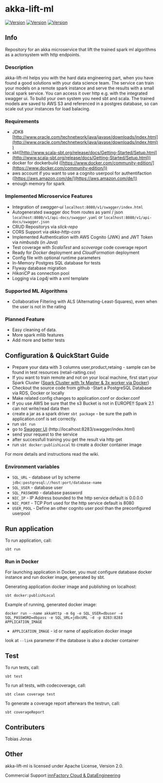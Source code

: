 akka-lift-ml
=========================

[![Version](https://img.shields.io/badge/License-Apache2-blue.svg)]()
[![Version](https://img.shields.io/badge/Version-0.2-brightgreen.svg)]()
[![Version](https://img.shields.io/badge/Status-beta-red.svg)]()

## Info
Repository for an akka microservice that lift the trained spark ml algorithms as a actorsystem with http endpoints.

### Description
akka-lift-ml helps you with the hard data engineering part, when you have found a good solutions with your data science team.
The service can train your models on a remote spark instance and serve the results with a small local spark service.
You can access it over http e.g. with the integrated swagger ui. To build your own system you need sbt and scala.
The trained models are saved to AWS S3 and referenced in a postgres database, so can scale out your instances for load balacing.

### Requirements
* JDK8 [http://www.oracle.com/technetwork/java/javase/downloads/index.html](http://www.oracle.com/technetwork/java/javase/downloads/index.html))
* sbt([http://www.scala-sbt.org/release/docs/Getting-Started/Setup.html](http://www.scala-sbt.org/release/docs/Getting-Started/Setup.html))
* docker for dockerbuild ([https://www.docker.com/community-edition/](https://www.docker.com/community-edition/))
* aws account if you want to use a cognito userpool for authentifaction ([https://aws.amazon.com/de/](https://aws.amazon.com/de/))
* enough memory for spark

### Implemented Microservice Features

* Integration of *swagger-ui* ```localhost:8080/v1/swagger/index.html```
* Autogenerated swagger doc from routes as yaml / json ```localhost:8080/v1/api-docs/swagger.yaml``` or ```localhost:8080/v1/api-docs/swagger.json```
* CRUD Repositorys via *slick-repo*
* CORS Support via *akka-http-cors*
* Implemented Authentication with AWS Cognito (JWK) and JWT Token via *nimbusds* (in *Java*)
* Test coverage with *ScalaTest* and *scoverage* code coverage report
* Ready for *Docker* deployment and *CloudFormation* deployment
* Config file with optional runtime parameters
* In-Memory Postgres SQL database for tests
* Flyway database migration
* *HikariCP* as connection pool
* Logging via *Log4j* with a xml template

### Supported ML Algorithms
- Collaborative Filtering with ALS (Alternating-Least-Squares), even when the user is not in the rating

### Planned Feature ##
- Easy cleaning of data.
- More spark mllib features
- Add more and better tests

## Configuration & QuickStart Guide
- Prepare your data with 3 columns user,product,retaing - sample can be found in test resources (retail-raiting.csv)
- If you want to train remote and not on your local machine, first start your Spark Cluster ([Spark Cluster with 1x Master & 3x worker via Docker](https://github.com/innFactory/docker/tree/master/spark-master-worker))
- Checkout the source code from github
-Start a PostgreSQL Database via RDS, Docker or locally
- Make related config changes to application.conf or docker.conf
- If you use AWS be sure that the s3 Bucket is not in EUROPE!! Spark 2.1 can not write/read data then
- create a jar as a spark driver ```sbt package``` - be sure the path in application.conf is set correctly.
- run ```sbt run```
- go to [Swagger UI](http://localhost:8283/swagger/index.html) (http://localhost:8283/swagger/index.html)
- send your request to the service
- after successfull training you get the result via http get 
- run ```sbt docker:publishLocal``` to create a docker container image

For more details and instructions read the wiki.


### Environment variables 
- `SQL_URL` - database url by scheme `jdbc:postgresql://host:port/database-name`
- `SQL_USER` - database user
- `SQL_PASSWORD` - database password
- `NIC_IP` - IP Address bounded to the http service default is 0.0.0.0
- `NIC_PORT` - TCP Port used for the http service default is 8080
- `USER_POOL` - Define an other cognito user pool than the preconfigured userpool


## Run application
To run application, call:
```
sbt run
```


### Run in Docker
For launching application in Docker, you must configure database docker instance and run docker image, generated by sbt.

Generating application docker image and publishing on localhost:
```
sbt docker:publishLocal
```

Example of running, generated docker image:
```
docker run --name akkaHttp -m 6g -e SQL_USER=dbuser -e SQL_PASSWORD=dbpass -e SQL_URL=jdbcURL -d -p 8283:8283 APPLICATION_IMAGE
```
- `APPLICATION_IMAGE` - id or name of application docker image

look at ```--link``` parameter if the database is also a docker container

## Test
To run tests, call:
```
sbt test
```

To run all tests, with codecoverage, call:

```sbt clean coverage test```

To generate a coverage report afterwars the testrun, call:

```sbt coverageReport```



## Contributers ##

Tobias Jonas 

## Other ##
akka-lift-ml is licensed under Apache License, Version 2.0.

Commercial Support [innFactory Cloud & DataEngineering](https://innfactory.de)